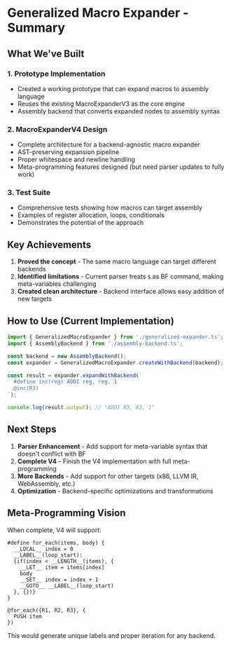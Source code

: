 # Generalized Macro Expander - Summary

## What We've Built

### 1. Prototype Implementation
- Created a working prototype that can expand macros to assembly language
- Reuses the existing MacroExpanderV3 as the core engine
- Assembly backend that converts expanded nodes to assembly syntax

### 2. MacroExpanderV4 Design
- Complete architecture for a backend-agnostic macro expander
- AST-preserving expansion pipeline
- Proper whitespace and newline handling
- Meta-programming features designed (but need parser updates to fully work)

### 3. Test Suite
- Comprehensive tests showing how macros can target assembly
- Examples of register allocation, loops, conditionals
- Demonstrates the potential of the approach

## Key Achievements

1. **Proved the concept** - The same macro language can target different backends
2. **Identified limitations** - Current parser treats `$` as BF command, making meta-variables challenging
3. **Created clean architecture** - Backend interface allows easy addition of new targets

## How to Use (Current Implementation)

```typescript
import { GeneralizedMacroExpander } from './generalized-expander.ts';
import { AssemblyBackend } from './assembly-backend.ts';

const backend = new AssemblyBackend();
const expander = GeneralizedMacroExpander.createWithBackend(backend);

const result = expander.expandWithBackend(`
  #define inc(reg) ADDI reg, reg, 1
  @inc(R3)
`);

console.log(result.output); // "ADDI R3, R3, 1"
```

## Next Steps

1. **Parser Enhancement** - Add support for meta-variable syntax that doesn't conflict with BF
2. **Complete V4** - Finish the V4 implementation with full meta-programming
3. **More Backends** - Add support for other targets (x86, LLVM IR, WebAssembly, etc.)
4. **Optimization** - Backend-specific optimizations and transformations

## Meta-Programming Vision

When complete, V4 will support:

```macro
#define for_each(items, body) {
  __LOCAL__ index = 0
  __LABEL__(loop_start):
  {if(index < __LENGTH__(items), {
    __LET__ item = items[index]
    body
    __SET__ index = index + 1
    __GOTO__ __LABEL__(loop_start)
  }, {})}
}

@for_each({R1, R2, R3}, {
  PUSH item
})
```

This would generate unique labels and proper iteration for any backend.